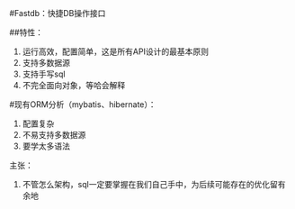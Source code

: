 #Fastdb：快捷DB操作接口


##特性：


1. 运行高效，配置简单，这是所有API设计的最基本原则
2. 支持多数据源
3. 支持手写sql
4. 不完全面向对象，等哈会解释

#现有ORM分析（mybatis、hibernate）：

1. 配置复杂
2. 不易支持多数据源
3. 要学太多语法


主张：

1. 不管怎么架构，sql一定要掌握在我们自己手中，为后续可能存在的优化留有余地